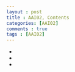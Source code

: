 ```yaml
---
layout : post
title : AAI02, Contents
categories: [AAI02]
comments : true
tags : [AAI02]
---
```


- <a href='' class='jb-medium'></a>
- <a href='' class='jb-medium'></a>
- <a href='' class='jb-medium'></a>
